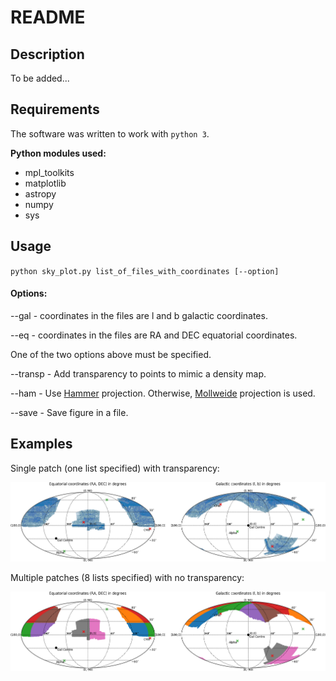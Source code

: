 # README

## Description

To be added...

## Requirements
The software was written to work with `python 3`. 

**Python modules used:**

- mpl_toolkits
- matplotlib
- astropy
- numpy
- sys


## Usage

`python sky_plot.py list_of_files_with_coordinates [--option]`

#### Options:

--gal - coordinates in the files are l and b galactic coordinates. 

--eq  - coordinates in the files are RA and DEC equatorial coordinates.

One of the two options above must be specified.

--transp - Add transparency to points to mimic a density map.

--ham - Use [Hammer](https://matplotlib.org/basemap/users/hammer.html) projection. Otherwise, [Mollweide](https://matplotlib.org/basemap/users/moll.html) projection is used.

--save - Save figure in a file.

## Examples

Single patch (one list specified) with transparency:

![SDSS example 1](example/sdss_example1.png)

Multiple patches (8 lists specified) with no transparency:

![SDSS example 2](example/sdss_example2.png)